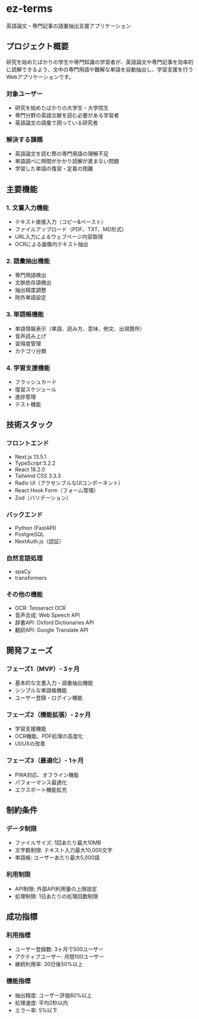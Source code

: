 # ez-terms

英語論文・専門記事の語彙抽出支援アプリケーション

## プロジェクト概要

研究を始めたばかりの学生や専門知識の学習者が、英語論文や専門記事を効率的に読解できるよう、文中の専門用語や難解な単語を自動抽出し、学習支援を行うWebアプリケーションです。

### 対象ユーザー

- 研究を始めたばかりの大学生・大学院生
- 専門分野の英語文献を読む必要がある学習者
- 英語論文の語彙で困っている研究者

### 解決する課題

- 英語論文を読む際の専門用語の理解不足
- 単語調べに時間がかかり読解が進まない問題
- 学習した単語の復習・定着の困難

## 主要機能

### 1. 文書入力機能
- テキスト直接入力（コピー&ペースト）
- ファイルアップロード（PDF、TXT、MD形式）
- URL入力によるウェブページ内容取得
- OCRによる画像内テキスト抽出

### 2. 語彙抽出機能
- 専門用語検出
- 文脈依存語検出
- 抽出精度調整
- 除外単語設定

### 3. 単語帳機能
- 単語情報表示（単語、読み方、意味、例文、出現箇所）
- 音声読み上げ
- 習得度管理
- カテゴリ分類

### 4. 学習支援機能
- フラッシュカード
- 復習スケジュール
- 進捗管理
- テスト機能

## 技術スタック

### フロントエンド
- Next.js 13.5.1
- TypeScript 5.2.2
- React 18.2.0
- Tailwind CSS 3.3.3
- Radix UI（アクセシブルなUIコンポーネント）
- React Hook Form（フォーム管理）
- Zod（バリデーション）

### バックエンド
- Python (FastAPI)
- PostgreSQL
- NextAuth.js（認証）

### 自然言語処理
- spaCy
- transformers

### その他の機能
- OCR: Tesseract OCR
- 音声合成: Web Speech API
- 辞書API: Oxford Dictionaries API
- 翻訳API: Google Translate API

## 開発フェーズ

### フェーズ1（MVP）- 3ヶ月
- 基本的な文書入力・語彙抽出機能
- シンプルな単語帳機能
- ユーザー登録・ログイン機能

### フェーズ2（機能拡張）- 2ヶ月
- 学習支援機能
- OCR機能、PDF処理の高度化
- UI/UXの改善

### フェーズ3（最適化）- 1ヶ月
- PWA対応、オフライン機能
- パフォーマンス最適化
- エクスポート機能拡充

## 制約条件

### データ制限
- ファイルサイズ: 1回あたり最大10MB
- 文字数制限: テキスト入力最大10,000文字
- 単語帳: ユーザーあたり最大5,000語

### 利用制限
- API制限: 外部API利用量の上限設定
- 処理制限: 1日あたりの処理回数制限

## 成功指標

### 利用指標
- ユーザー登録数: 3ヶ月で500ユーザー
- アクティブユーザー: 月間100ユーザー
- 継続利用率: 30日後50%以上

### 機能指標
- 抽出精度: ユーザー評価80%以上
- 処理速度: 平均2秒以内
- エラー率: 5%以下
